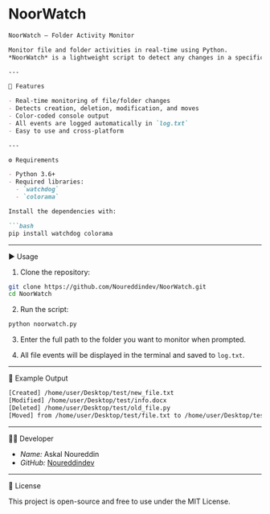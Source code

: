 # NoorWatch
```markdown
NoorWatch – Folder Activity Monitor

Monitor file and folder activities in real-time using Python.  
*NoorWatch* is a lightweight script to detect any changes in a specific directory (creation, modification, deletion, moving of files).

---

📌 Features

- Real-time monitoring of file/folder changes
- Detects creation, deletion, modification, and moves
- Color-coded console output
- All events are logged automatically in `log.txt`
- Easy to use and cross-platform

---

⚙ Requirements

- Python 3.6+
- Required libraries:
  - `watchdog`
  - `colorama`

Install the dependencies with:

```bash
pip install watchdog colorama
```

---

▶️ Usage

1. Clone the repository:

```bash
git clone https://github.com/Noureddindev/NoorWatch.git
cd NoorWatch
```

2. Run the script:

```bash
python noorwatch.py
```

3. Enter the full path to the folder you want to monitor when prompted.

4. All file events will be displayed in the terminal and saved to `log.txt`.

---

📁 Example Output

```bash
[Created] /home/user/Desktop/test/new_file.txt
[Modified] /home/user/Desktop/test/info.docx
[Deleted] /home/user/Desktop/test/old_file.py
[Moved] from /home/user/Desktop/test/file.txt to /home/user/Desktop/test/archive/file.txt
```

---

🧑‍💻 Developer

- *Name:* Askal Noureddin  
- *GitHub:* [Noureddindev](https://github.com/Noureddindev)

---

📄 License

This project is open-source and free to use under the MIT License.
